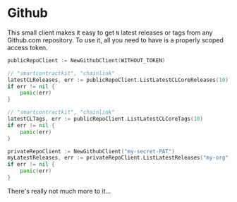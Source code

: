 # Github

This small client makes it easy to get `N` latest releases or tags from any Github.com repository. To use it, all you need to have
is a properly scoped access token.

```go
publicRepoClient := NewGithubClient(WITHOUT_TOKEN)

// "smartcontractkit", "chainlink"
latestCLReleases, err := publicRepoClient.ListLatestCLCoreReleases(10)
if err != nil {
    panic(err)
}

// "smartcontractkit", "chainlink"
latestCLTags, err := publicRepoClient.ListLatestCLCoreTags(10)
if err != nil {
    panic(err)
}

privateRepoClient := NewGithubClient("my-secret-PAT")
myLatestReleases, err := privateRepoClient.ListLatestReleases("my-org", "my-private-repo", 5)
if err != nil {
    panic(err)
}
```

There's really not much more to it...